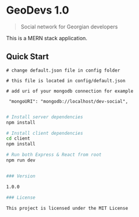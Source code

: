 # GeoDevs 1.0

> Social network for Georgian developers

This is a MERN stack application.

## Quick Start

```
# change default.json file in config folder

# this file is located in config/default.json

# add uri of your mongodb connection for example

 "mongoURI": "mongodb://localhost/dev-social",
 
```

```bash
# Install server dependencies
npm install

# Install client dependencies
cd client
npm install

# Run both Express & React from root
npm run dev


### Version

1.0.0

### License

This project is licensed under the MIT License
